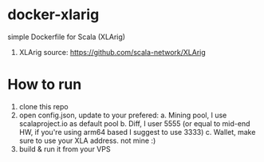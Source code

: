 # docker-xlarig
simple Dockerfile for Scala (XLArig)
1. XLArig source: https://github.com/scala-network/XLArig

# How to run
1. clone this repo
2. open config.json, update to  your prefered:
a. Mining pool, I use scalaproject.io as default pool
b. Diff, I user 5555 (or equal to mid-end HW, if you're using arm64 based I suggest to use 3333)
c. Wallet, make sure to use your XLA address. not mine :)
3. build & run it from your VPS
